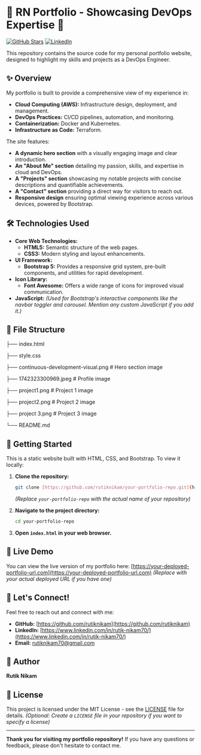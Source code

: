 #   🚀 RN Portfolio - Showcasing DevOps Expertise 🚀

[![GitHub Stars](https://img.shields.io/github/stars/rutiknikam/your-portfolio-repo?style=social)](https://github.com/rutiknikam/your-portfolio-repo)
[![LinkedIn](https://img.shields.io/badge/LinkedIn-Connect-blue?logo=linkedin)](https://www.linkedin.com/in/rutik-nikam70/)

This repository contains the source code for my personal portfolio website, designed to highlight my skills and projects as a DevOps Engineer.

##   ✨ Overview

My portfolio is built to provide a comprehensive view of my experience in:

* **Cloud Computing (AWS):** Infrastructure design, deployment, and management.
* **DevOps Practices:** CI/CD pipelines, automation, and monitoring.
* **Containerization:** Docker and Kubernetes.
* **Infrastructure as Code:** Terraform.

The site features:

* **A dynamic hero section** with a visually engaging image and clear introduction.
* **An "About Me" section** detailing my passion, skills, and expertise in cloud and DevOps.
* **A "Projects" section** showcasing my notable projects with concise descriptions and quantifiable achievements.
* **A "Contact" section** providing a direct way for visitors to reach out.
* **Responsive design** ensuring optimal viewing experience across various devices, powered by Bootstrap.


##   🛠️  Technologies Used

* **Core Web Technologies:**
    * **HTML5:** Semantic structure of the web pages.
    * **CSS3:** Modern styling and layout enhancements.
* **UI Framework:**
    * **Bootstrap 5:** Provides a responsive grid system, pre-built components, and utilities for rapid development.
* **Icon Library:**
    * **Font Awesome:** Offers a wide range of icons for improved visual communication.
* **JavaScript:** *(Used for Bootstrap's interactive components like the navbar toggler and carousel. Mention any custom JavaScript if you add it.)*

##   📂  File Structure

├── index.html

├── style.css

├── continuous-development-visual.png  # Hero section image

├── 1742323300969.jpeg           # Profile image

├── project1.png                   # Project 1 image

├── project2.png                   # Project 2 image

├── project 3.png                  # Project 3 image

└── README.md
##   🚀  Getting Started

This is a static website built with HTML, CSS, and Bootstrap. To view it locally:

1.  **Clone the repository:**
    ```bash
    git clone [https://github.com/rutiknikam/your-portfolio-repo.git](https://www.google.com/search?q=https://github.com/rutiknikam/your-portfolio-repo.git)
    ```
    *(Replace `your-portfolio-repo` with the actual name of your repository)*

2.  **Navigate to the project directory:**
    ```bash
    cd your-portfolio-repo
    ```

3.  **Open `index.html` in your web browser.**

##   🔗  Live Demo

You can view the live version of my portfolio here: [https://your-deployed-portfolio-url.com](https://your-deployed-portfolio-url.com) *(Replace with your actual deployed URL if you have one)*

##   🤝  Let's Connect!

Feel free to reach out and connect with me:

* **GitHub:** [https://github.com/rutiknikam](https://github.com/rutiknikam)
* **LinkedIn:** [https://www.linkedin.com/in/rutik-nikam70/](https://www.linkedin.com/in/rutik-nikam70/)
* **Email:** rutiknikam70@gmail.com


##   📝  Author

**Rutik Nikam**

##   📜  License

This project is licensed under the MIT License - see the [LICENSE](LICENSE) file for details. *(Optional: Create a `LICENSE` file in your repository if you want to specify a license)*

---

**Thank you for visiting my portfolio repository!** If you have any questions or feedback, please don't hesitate to contact me.
